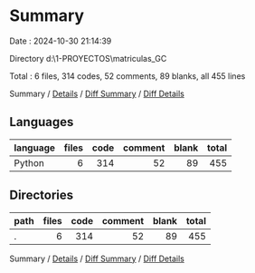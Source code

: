 # Summary

Date : 2024-10-30 21:14:39

Directory d:\\1-PROYECTOS\\matriculas_GC

Total : 6 files,  314 codes, 52 comments, 89 blanks, all 455 lines

Summary / [Details](details.md) / [Diff Summary](diff.md) / [Diff Details](diff-details.md)

## Languages
| language | files | code | comment | blank | total |
| :--- | ---: | ---: | ---: | ---: | ---: |
| Python | 6 | 314 | 52 | 89 | 455 |

## Directories
| path | files | code | comment | blank | total |
| :--- | ---: | ---: | ---: | ---: | ---: |
| . | 6 | 314 | 52 | 89 | 455 |

Summary / [Details](details.md) / [Diff Summary](diff.md) / [Diff Details](diff-details.md)